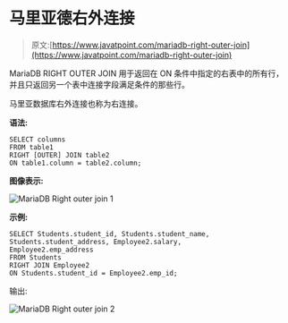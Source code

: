 # 马里亚德右外连接

> 原文:[https://www.javatpoint.com/mariadb-right-outer-join](https://www.javatpoint.com/mariadb-right-outer-join)

MariaDB RIGHT OUTER JOIN 用于返回在 ON 条件中指定的右表中的所有行，并且只返回另一个表中连接字段满足条件的那些行。

马里亚数据库右外连接也称为右连接。

**语法:**

```
SELECT columns
FROM table1
RIGHT [OUTER] JOIN table2
ON table1.column = table2.column; 

```

**图像表示:**

![MariaDB Right outer join 1](../Images/dad5f10e4f47a8fd8b492741c015b965.png)

**示例:**

```
SELECT Students.student_id, Students.student_name, 
Students.student_address, Employee2.salary, 
Employee2.emp_address
FROM Students 
RIGHT JOIN Employee2
ON Students.student_id = Employee2.emp_id;

```

输出:

![MariaDB Right outer join 2](../Images/acb197e225177e670130fae4ff9af574.png)